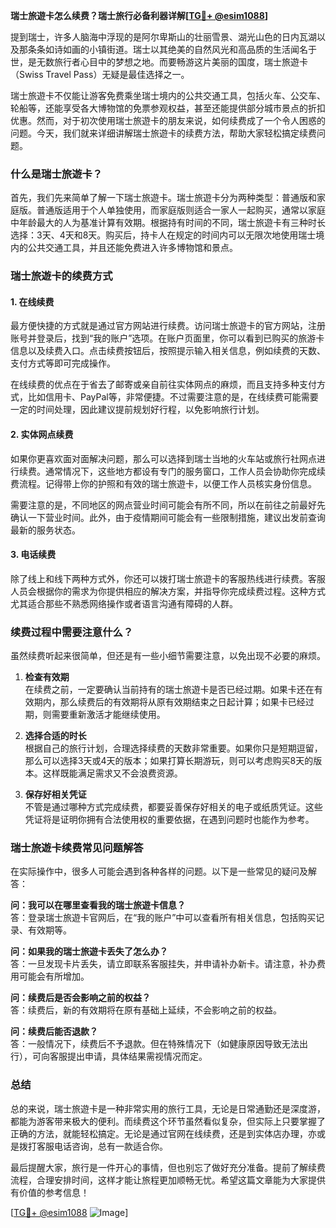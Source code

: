 **瑞士旅遊卡怎么续费？瑞士旅行必备利器详解[[TG💪+ @esim1088](https://t.me/s/esim1088)]**

提到瑞士，许多人脑海中浮现的是阿尔卑斯山的壮丽雪景、湖光山色的日内瓦湖以及那条条如诗如画的小镇街道。瑞士以其绝美的自然风光和高品质的生活闻名于世，是无数旅行者心目中的梦想之地。而要畅游这片美丽的国度，瑞士旅遊卡（Swiss Travel Pass）无疑是最佳选择之一。

瑞士旅遊卡不仅能让游客免费乘坐瑞士境内的公共交通工具，包括火车、公交车、轮船等，还能享受各大博物馆的免票参观权益，甚至还能提供部分城市景点的折扣优惠。然而，对于初次使用瑞士旅遊卡的朋友来说，如何续费成了一个令人困惑的问题。今天，我们就来详细讲解瑞士旅遊卡的续费方法，帮助大家轻松搞定续费问题。

### 什么是瑞士旅遊卡？

首先，我们先来简单了解一下瑞士旅遊卡。瑞士旅遊卡分为两种类型：普通版和家庭版。普通版适用于个人单独使用，而家庭版则适合一家人一起购买，通常以家庭中年龄最大的人为基准计算有效期。根据持有时间的不同，瑞士旅遊卡有三种时长选择：3天、4天和8天。购买后，持卡人在规定的时间内可以无限次地使用瑞士境内的公共交通工具，并且还能免费进入许多博物馆和景点。

### 瑞士旅遊卡的续费方式

#### 1. 在线续费

最方便快捷的方式就是通过官方网站进行续费。访问瑞士旅遊卡的官方网站，注册账号并登录后，找到“我的账户”选项。在账户页面里，你可以看到已购买的旅游卡信息以及续费入口。点击续费按钮后，按照提示输入相关信息，例如续费的天数、支付方式等即可完成操作。

在线续费的优点在于省去了邮寄或亲自前往实体网点的麻烦，而且支持多种支付方式，比如信用卡、PayPal等，非常便捷。不过需要注意的是，在线续费可能需要一定的时间处理，因此建议提前规划好行程，以免影响旅行计划。

#### 2. 实体网点续费

如果你更喜欢面对面解决问题，那么可以选择到瑞士当地的火车站或旅行社网点进行续费。通常情况下，这些地方都设有专门的服务窗口，工作人员会协助你完成续费流程。记得带上你的护照和有效的瑞士旅遊卡，以便工作人员核实身份信息。

需要注意的是，不同地区的网点营业时间可能会有所不同，所以在前往之前最好先确认一下营业时间。此外，由于疫情期间可能会有一些限制措施，建议出发前查询最新的服务状态。

#### 3. 电话续费

除了线上和线下两种方式外，你还可以拨打瑞士旅遊卡的客服热线进行续费。客服人员会根据你的需求为你提供相应的解决方案，并指导你完成续费过程。这种方式尤其适合那些不熟悉网络操作或者语言沟通有障碍的人群。

### 续费过程中需要注意什么？

虽然续费听起来很简单，但还是有一些小细节需要注意，以免出现不必要的麻烦。

1. **检查有效期**  
   在续费之前，一定要确认当前持有的瑞士旅遊卡是否已经过期。如果卡还在有效期内，那么续费后的有效期将从原有效期结束之日起计算；如果卡已经过期，则需要重新激活才能继续使用。

2. **选择合适的时长**  
   根据自己的旅行计划，合理选择续费的天数非常重要。如果你只是短期逗留，那么可以选择3天或4天的版本；如果打算长期游玩，则可以考虑购买8天的版本。这样既能满足需求又不会浪费资源。

3. **保存好相关凭证**  
   不管是通过哪种方式完成续费，都要妥善保存好相关的电子或纸质凭证。这些凭证将是证明你拥有合法使用权的重要依据，在遇到问题时也能作为参考。

### 瑞士旅遊卡续费常见问题解答

在实际操作中，很多人可能会遇到各种各样的问题。以下是一些常见的疑问及解答：

**问：我可以在哪里查看我的瑞士旅遊卡信息？**  
答：登录瑞士旅遊卡官网后，在“我的账户”中可以查看所有相关信息，包括购买记录、有效期等。

**问：如果我的瑞士旅遊卡丢失了怎么办？**  
答：一旦发现卡片丢失，请立即联系客服挂失，并申请补办新卡。请注意，补办费用可能会有所增加。

**问：续费后是否会影响之前的权益？**  
答：续费后，新的有效期将在原有基础上延续，不会影响之前的权益。

**问：续费后能否退款？**  
答：一般情况下，续费后不予退款。但在特殊情况下（如健康原因导致无法出行），可向客服提出申请，具体结果需视情况而定。

### 总结

总的来说，瑞士旅遊卡是一种非常实用的旅行工具，无论是日常通勤还是深度游，都能为游客带来极大的便利。而续费这个环节虽然看似复杂，但实际上只要掌握了正确的方法，就能轻松搞定。无论是通过官网在线续费，还是到实体店办理，亦或是拨打客服电话咨询，总有一款适合你。

最后提醒大家，旅行是一件开心的事情，但也别忘了做好充分准备。提前了解续费流程，合理安排时间，这样才能让旅程更加顺畅无忧。希望这篇文章能为大家提供有价值的参考信息！

[[TG💪+ @esim1088](https://t.me/s/esim1088) ![Image](https://i.postimg.cc/4NQfJmqS/Snipaste-2025-05-13-00-14-12.png)]